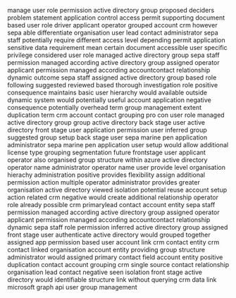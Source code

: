manage user role permission active directory group proposed deciders problem statement application control access permit supporting document based user role driver applicant operator grouped account crm however sepa able differentiate organisation user lead contact administrator sepa staff potentially require different access level depending permit application sensitive data requirement mean certain document accessible user specific privilege considered user role managed active directory group sepa staff permission managed according active directory group assigned operator applicant permission managed according accountcontact relationship dynamic outcome sepa staff assigned active directory group based role following suggested reviewed based thorough investigation role positive consequence maintains basic user hierarchy would available outside dynamic system would potentially useful account application negative consequence potentially overhead term group management extent duplication term crm account contact grouping pro con user role managed active directory group group active directory back stage user active directory front stage user application permission user inferred group suggested group setup back stage user sepa marine pen application administrator sepa marine pen application user setup would allow additional license type grouping segmentation future frontstage user applicant operator also organised group structure within azure active directory operator name administrator operator name user provide level organisation hierachy administration positive provides flexibility assign additional permission action multiple operator administrator provides greater organisation active directory viewed isolation potential reuse account setup action related crm negative would create additional relationship operator role already possible crm primarylead contact account entity sepa staff permission managed according active directory group assigned operator applicant permission managed according accountcontact relationship dynamic sepa staff role permission inferred active directory group assigned front stage user authenticate active directory would grouped together assigned app permission based user account link crm contact entity crm contact linked organisation account entity providing group structure administrator would assigned primary contact field account entity positive duplication contact account grouping crm single source contact relationship organisation lead contact negative seen isolation front stage active directory would identifiable structure link without querying crm data link microsoft graph api user group management
